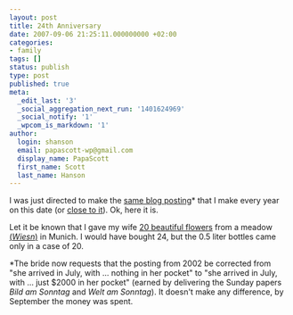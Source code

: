 ```yaml
---
layout: post
title: 24th Anniversary
date: 2007-09-06 21:25:11.000000000 +02:00
categories:
- family
tags: []
status: publish
type: post
published: true
meta:
  _edit_last: '3'
  _social_aggregation_next_run: '1401624969'
  _social_notify: '1'
  _wpcom_is_markdown: '1'
author:
  login: shanson
  email: papascott-wp@gmail.com
  display_name: PapaScott
  first_name: Scott
  last_name: Hanson
---
```

<p>I was just directed to make the <a href="https://www.papascott.de/archives/2002/09/09/young-dumb-and-excited/">same blog posting</a>* that I make every year on this date (or <a href="https://www.papascott.de/archives/2006/09/10/23rd-anniversary/">close to it</a>). Ok, here it is.</p>
<p>Let it be known that I gave my wife <a href="http://paulaner.de/home.html">20 beautiful flowers</a> from a meadow <a href="http://en.wikipedia.org/wiki/Oktoberfest">(<em>Wiesn</em>)</a> in Munich. I would have bought 24, but the 0.5 liter bottles came only in a case of 20.</p>
<p>&#42;The bride now requests that the posting from 2002 be corrected from "she arrived in July, with ... nothing in her pocket" to "she arrived in July, with ... just $2000 in her pocket" (earned by delivering the Sunday papers <em>Bild am Sonntag</em> and <em>Welt am Sonntag</em>). It doesn't make any difference, by September the money was spent.</p>
